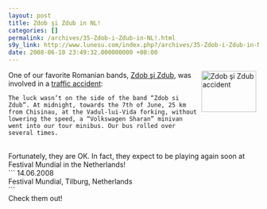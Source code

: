 ```yaml
---
layout: post
title: Zdob şi Zdub in NL!
categories: []
permalink: /archives/35-Zdob-i-Zdub-in-NL!.html
s9y_link: http://www.lunesu.com/index.php?/archives/35-Zdob-i-Zdub-in-NL!.html
date: 2008-06-10 23:49:32.000000000 +08:00
---
```

<!-- s9ymdb:39 --><img class="serendipity_image_right" width="110" height="83" style="float: right; border: 0px; padding-left: 5px; padding-right: 5px;" src="http://www.lunesu.com/uploads/news.134.1.serendipityThumb.jpg" alt="Zdob şi Zdub accident" />One of our favorite Romanian bands, <a href="http://www.zdob-si-zdub.com/" title="Zdob si Zdub">Zdob şi Zdub</a>, was involved in a <a href="http://www.zdob-si-zdub.com/news-info.php?lang=eng&id=134" title="Zdob si Zdub accident">traffic accident</a>:<br />
```
The luck wasn’t on the side of the band “Zdob si Zdub”. At midnight, towards the 7th of June, 25 km from Chisinau, at the Vadul-lui-Vida forking, without lowering the speed, a “Volkswagen Sharan” minivan went into our tour minibus. Our bus rolled over several times.
```
<br />
Fortunately, they are OK. In fact, they expect to be playing again soon at Festival Mundial in the Netherlands!<br />
```
14.06.2008<br />
Festival Mundial, Tilburg, Netherlands<br />
```
<br />
Check them out!
